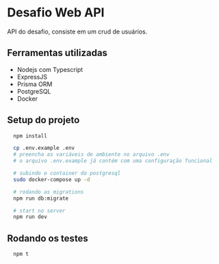 # Desafio Web API

API do desafio, consiste em um crud de usuários.

## Ferramentas utilizadas

- Nodejs com Typescript
- ExpressJS
- Prisma ORM
- PostgreSQL
- Docker

## Setup do projeto

```bash
  npm install

  cp .env.example .env
  # preencha as variáveis de ambiente no arquivo .env
  # o arquivo .env.example já contém com uma configuração funcional

  # subindo o container do postgresql
  sudo docker-compose up -d

  # rodando as migrations
  npm run db:migrate

  # start no server
  npm run dev
```

## Rodando os testes

```bash
  npm t
```
